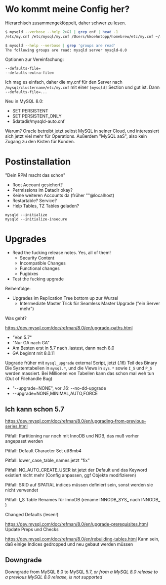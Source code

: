 # Wo kommt meine Config her?

Hierarchisch zusammengeklöppelt, daher schwer zu lesen.

```bash
$ mysqld --verbose --help 2>&1 | grep cnf | head -1
/etc/my.cnf /etc/mysql/my.cnf /Users/kkoehntopp/homebrew/etc/my.cnf ~/.my.cnf

$ mysqld --help --verbose | grep 'groups are read'
The following groups are read: mysqld server mysqld-8.0
```

Optionen zur Vereinfachung:
```
--defaults-file=
--defaults-extra-file=
```

Ich mag es einfach, daher die my.cnf für den Server nach `/mysql/clustername/etc/my.cnf` mit einer `[mysqld]` Section und gut ist. Dann `--defaults-file=...`

Neu in MySQL 8.0:
- SET PERSISTENT
- SET PERSISTENT_ONLY
- $datadir/mysqld-auto.cnf

Warum? Oracle betreibt jetzt selbst MySQL in seiner Cloud, und interessiert sich jetzt viel mehr für Operations. Außerdem "MySQL aaS", also kein Zugang zu den Kisten für Kunden.

# Postinstallation

"Dein RPM macht das schon"

- Root Account gesichert?
- Permissions im Datadir okay?
- Keine weiteren Accounts da (früher ""@localhost)
- Restartable? Service?
- Help Tables, TZ Tables geladen?

```
mysqld --initialize
mysqld --initialize-insecure
```

# Upgrades

- Read the fucking release notes. Yes, all of them!
    - Security Content
    - Incompatible Changes
    - Functional changes
    - Fugbixes
- Test the fucking upgrade

Reihenfolge:
- Upgrades im Replication Tree bottom up zur Wurzel
    - Intermediate Master Trick für Seamless Master Upgrade ("ein Server mehr")

Was geht?

https://dev.mysql.com/doc/refman/8.0/en/upgrade-paths.html
- "Von 5.7"
-  "Nur GA nach GA"
- Am Besten erst in 5.7 nach .lastest, dann nach 8.0
- GA beginnt mit 8.0.11

Upgrade früher mit `mysql_upgrade` external Script, jetzt (.16) Teil des Binary
Die Systemtabellen in `mysql.*`, und die Views in `sys.*` sowie `I_S` und `P_S` werden massiert.
Bei Millionen von Tabellen kann das schon mal weh tun (Out of Filehandle Bug)

- "--upgrade=NONE", vor .16: --no-dd-upgrade
- --upgrade=NONE,MINIMAL,AUTO,FORCE

## Ich kann schon 5.7

https://dev.mysql.com/doc/refman/8.0/en/upgrading-from-previous-series.html

Pitfall: Partitioning nur noch mit InnoDB und NDB, das muß vorher angepasst werden

Pitfall: Default Character Set utf8mb4

Pitfall: lower_case_table_names jetzt "fix"

Pitfall: NO_AUTO_CREATE_USER ist jetzt der Default und das Keyword existiert nicht mehr (Config anpassen, ggf Objekte modifizieren)

Pitfall: SRID auf SPATIAL indices müssen definiert sein, sonst werden sie nicht verwendet

Pitfall: I_S Table Renames für InnoDB (rename INNODB_SYS_ nach INNODB_ )

Changed Defaults (lesen!)

https://dev.mysql.com/doc/refman/8.0/en/upgrade-prerequisites.html
Update Preps und Checks

https://dev.mysql.com/doc/refman/8.0/en/rebuilding-tables.html
Kann sein, daß einige Indices gedropped und neu gebaut werden müssen

## Downgrade

Downgrade from MySQL 8.0 to MySQL 5.7, *or from a MySQL 8.0 release to a previous MySQL 8.0 release, is not supported*

